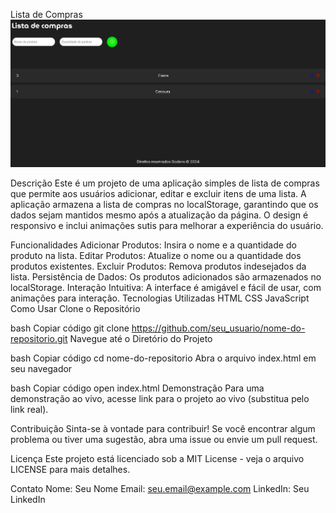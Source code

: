 Lista de Compras
<img src="img/lista-compras.jpg">

Descrição
Este é um projeto de uma aplicação simples de lista de compras que permite aos usuários adicionar, editar e excluir itens de uma lista. A aplicação armazena a lista de compras no localStorage, garantindo que os dados sejam mantidos mesmo após a atualização da página. O design é responsivo e inclui animações sutis para melhorar a experiência do usuário.

Funcionalidades
Adicionar Produtos: Insira o nome e a quantidade do produto na lista.
Editar Produtos: Atualize o nome ou a quantidade dos produtos existentes.
Excluir Produtos: Remova produtos indesejados da lista.
Persistência de Dados: Os produtos adicionados são armazenados no localStorage.
Interação Intuitiva: A interface é amigável e fácil de usar, com animações para interação.
Tecnologias Utilizadas
HTML
CSS
JavaScript
Como Usar
Clone o Repositório

bash
Copiar código
git clone https://github.com/seu_usuario/nome-do-repositorio.git
Navegue até o Diretório do Projeto

bash
Copiar código
cd nome-do-repositorio
Abra o arquivo index.html em seu navegador

bash
Copiar código
open index.html
Demonstração
Para uma demonstração ao vivo, acesse link para o projeto ao vivo (substitua pelo link real).

Contribuição
Sinta-se à vontade para contribuir! Se você encontrar algum problema ou tiver uma sugestão, abra uma issue ou envie um pull request.

Licença
Este projeto está licenciado sob a MIT License - veja o arquivo LICENSE para mais detalhes.

Contato
Nome: Seu Nome
Email: seu.email@example.com
LinkedIn: Seu LinkedIn

